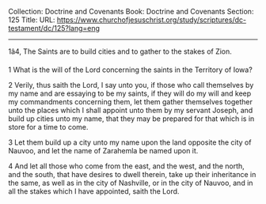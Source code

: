 Collection: Doctrine and Covenants
Book: Doctrine and Covenants
Section: 125
Title: 
URL: https://www.churchofjesuschrist.org/study/scriptures/dc-testament/dc/125?lang=eng

---

1â4, The Saints are to build cities and to gather to the stakes of Zion.

1 What is the will of the Lord concerning the saints in the Territory of Iowa?

2 Verily, thus saith the Lord, I say unto you, if those who call themselves by my name and are essaying to be my saints, if they will do my will and keep my commandments concerning them, let them gather themselves together unto the places which I shall appoint unto them by my servant Joseph, and build up cities unto my name, that they may be prepared for that which is in store for a time to come.

3 Let them build up a city unto my name upon the land opposite the city of Nauvoo, and let the name of Zarahemla be named upon it.

4 And let all those who come from the east, and the west, and the north, and the south, that have desires to dwell therein, take up their inheritance in the same, as well as in the city of Nashville, or in the city of Nauvoo, and in all the stakes which I have appointed, saith the Lord.
